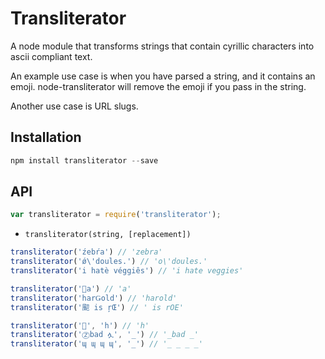 # Transliterator

A node module that transforms strings that contain cyrillic characters into ascii compliant text.

An example use case is when you have parsed a string, and it contains an emoji.  node-transliterator will remove the emoji if you pass in the string.

Another use case is URL slugs.

## Installation

```javascript
npm install transliterator --save
```

## API

```javascript
var transliterator = require('transliterator');
```

* `transliterator(string, [replacement])`

```javascript
transliterator('źebŕa') // 'zebra'
transliterator('ǿ\'doules.') // 'o\'doules.'
transliterator('i hatè véggiês') // 'i hate veggies'

transliterator('a') // 'a'
transliterator('harǤold') // 'harold'
transliterator('䫸 is ŗŒ') // ' is rOE'

transliterator('', 'h') // 'h'
transliterator('Ⓩbad ሏ', '_') // '_bad _'
transliterator('պ պ պ պ', '_') // '_ _ _ _'
```